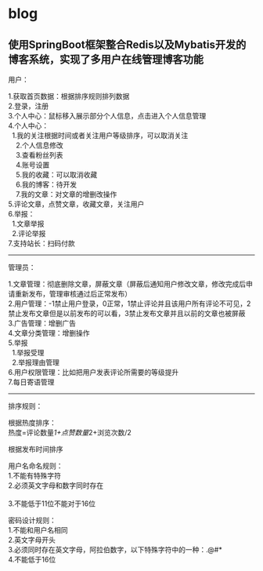 # blog 

使用SpringBoot框架整合Redis以及Mybatis开发的博客系统，实现了多用户在线管理博客功能
---

用户：

1.获取首页数据：根据排序规则排列数据 <br>
2.登录，注册 <br>
3.个人中心：鼠标移入展示部分个人信息，点击进入个人信息管理 <br>
4.个人中心： <br>
           &nbsp; 1.我的关注根据时间或者关注用户等级排序，可以取消关注 <br>
		 &nbsp; &nbsp;   2.个人信息修改 <br>
		 &nbsp; &nbsp;   3.查看粉丝列表 <br>
		  &nbsp;  &nbsp;   4.账号设置 <br>
		  &nbsp;  &nbsp;   5.我的收藏：可以取消收藏 <br>
		  &nbsp;  &nbsp;   6.我的博客：待开发 <br>
		   &nbsp;  &nbsp;  7.我的文章：对文章的增删改操作 <br>
5.评论文章，点赞文章，收藏文章，关注用户 <br>
6.举报： <br>
      &nbsp;  1.文章举报 <br>
      &nbsp;  2.评论举报 <br>
7.支持站长：扫码付款

	   
---

管理员：

1.文章管理：彻底删除文章，屏蔽文章（屏蔽后通知用户修改文章，修改完成后申请重新发布，管理审核通过后正常发布） <br>
2.用户管理：-1禁止用户登录，0正常，1禁止评论并且该用户所有评论不可见，2禁止发布文章但是以前发布的可以看，3禁止发布文章并且以前的文章也被屏蔽 <br>
3.广告管理：增删广告 <br>
4.文章分类管理：增删操作 <br>
5.举报 <br>
      &nbsp; 1.举报受理 <br>
      &nbsp; 2.举报理由管理 <br>
6.用户权限管理：比如把用户发表评论所需要的等级提升 <br>
7.每日寄语管理 <br>

---
排序规则：

根据热度排序： <br>
热度=评论数量*1+点赞数量*2+浏览次数/2

根据发布时间排序

用户名命名规则： <br>
1.不能有特殊字符 <br>
2.必须英文字母和数字同时存在 <br>  
3.不能低于11位不能对于16位 <br>


密码设计规则： <br>
1.不能和用户名相同 <br>
2.英文字母开头 <br>
3.必须同时存在英文字母，阿拉伯数字，以下特殊字符中的一种：.@#* <br>
4.不能低于16位 <br>
